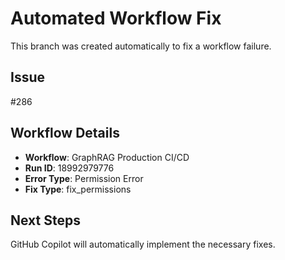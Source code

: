 # Automated Workflow Fix

This branch was created automatically to fix a workflow failure.

## Issue

#286

## Workflow Details

- **Workflow**: GraphRAG Production CI/CD
- **Run ID**: 18992979776
- **Error Type**: Permission Error
- **Fix Type**: fix_permissions

## Next Steps

GitHub Copilot will automatically implement the necessary fixes.
